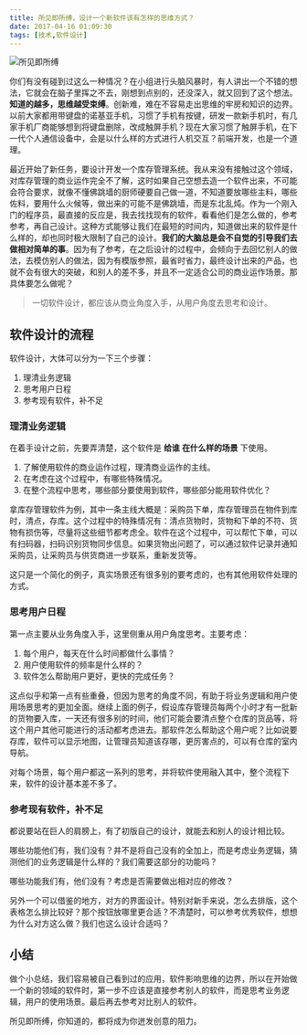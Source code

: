 ```yaml
---
title: 所见即所缚，设计一个新软件该有怎样的思维方式？
date: 2017-04-16 01:09:30
tags: [技术,软件设计]
---
```

![所见即所缚](http://upload-images.jianshu.io/upload_images/2736397-7e99c1e6c1e4c47a.jpg?imageMogr2/auto-orient/strip%7CimageView2/2/w/1240)


你们有没有碰到过这么一种情况？在小组进行头脑风暴时，有人讲出一个不错的想法，它就会在脑子里挥之不去，刚想到点别的，还没深入，就又回到了这个想法。**知道的越多，思维越受束缚**。创新难，难在不容易走出思维的牢房和知识的边界。以前大家都用带键盘的诺基亚手机，习惯了手机有按键，研发一款新手机时，有几家手机厂商能够想到将键盘删除，改成触屏手机？现在大家习惯了触屏手机，在下一代个人通信设备中，会是以什么样的方式进行人机交互？前端开发，也是一个道理。

最近开始了新任务，要设计开发一个库存管理系统。我从来没有接触过这个领域，对库存管理的商业运作完全不了解，这时如果自己空想去造一个软件出来，不可能会符合要求，就像不懂佛跳墙的厨师硬要自己做一道，不知道要放哪些主料，哪些佐料，要用什么火候等，做出来的可能不是佛跳墙，而是东北乱炖。作为一个刚入门的程序员，最直接的反应是，我去找找现有的软件，看看他们是怎么做的，参考参考，再自己设计。这种方式能够让我们在最短的时间内，知道做出来的软件是什么样的，却也同时极大限制了自己的设计。**我们的大脑总是会不自觉的引导我们去做相对简单的事**。因为有了参考，在之后设计的过程中，会倾向于去回忆别人的做法，去模仿别人的做法，因为有模版参照，最省时省力，最终设计出来的产品，也就不会有很大的突破，和别人的差不多，并且不一定适合公司的商业运作场景。那具体要怎么做呢？

>一切软件设计，都应该从商业角度入手，从用户角度去思考和设计。

## 软件设计的流程

软件设计，大体可以分为一下三个步骤：
1. 理清业务逻辑
2. 思考用户日程
3. 参考现有软件，补不足


### 理清业务逻辑
在着手设计之前，先要弄清楚，这个软件是 **给谁** **在什么样的场景** 下使用。
1. 了解使用软件的商业运作过程，理清商业运作的主线。
2. 在考虑在这个过程中，有哪些特殊情况。
3. 在整个流程中思考，哪些部分要使用到软件，哪些部分能用软件优化？

拿库存管理软件为例，其中一条主线大概是：采购员下单，库存管理员在物件到库时，清点，存库。这个过程中的特殊情况有：清点货物时，货物和下单的不符、货物有损伤等，尽量将这些细节都考虑全。软件在这个过程中，可以帮忙下单，可以有扫码器，扫码识别货物同步信息。如果货物出问题了，可以通过软件记录并通知采购员，让采购员与供货商进一步联系，重新发货等。

这只是一个简化的例子，真实场景还有很多别的要考虑的，也有其他用软件处理的方式。

### 思考用户日程
第一点主要从业务角度入手，这里侧重从用户角度思考。主要考虑：
1. 每个用户，每天在什么时间都做什么事情？
2. 用户使用软件的频率是什么样的？
3. 软件怎么帮助用户更好，更快的完成任务？

这点似乎和第一点有些重叠，但因为思考的角度不同，有助于将业务逻辑和用户使用场景思考的更加全面。继续上面的例子，假设库存管理员每两个小时才有一批新的货物要入库，一天还有很多别的时间，他们可能会要清点整个仓库的货品等，将这个用户其他可能进行的活动都考虑进去。那软件怎么帮助这个用户呢？比如说要存库，软件可以显示地图，让管理员知道该存哪，更厉害点的，可以有仓库的室内导航。

对每个场景，每个用户都这一系列的思考，并将软件使用融入其中，整个流程下来，软件的设计基本差不多了。

### 参考现有软件，补不足
都说要站在巨人的肩膀上，有了初版自己的设计，就能去和别人的设计相比较。

哪些功能他们有，我们没有？并不是将自己没有的全加上，而是考虑业务逻辑，猜测他们的业务逻辑是什么样的？我们需要这部分的功能吗？

哪些功能我们有，他们没有？考虑是否需要做出相对应的修改？

另外一个可以借鉴的地方，对方的界面设计。特别对新手来说，怎么去排版，这个表格怎么排比较好？那个按钮放哪里更合适？不清楚时，可以参考优秀软件，想想为什么对方这么做？我们也这么设计合适吗？

## 小结
做个小总结，我们容易被自己看到过的应用，软件影响思维的边界，所以在开始做一个新的领域的软件时，第一步不应该是直接参考别人的软件，而是思考业务逻辑，用户的使用场景。最后再去参考对比别人的软件。

所见即所缚，你知道的，都将成为你迸发创意的阻力。